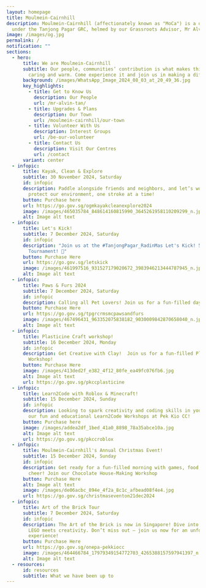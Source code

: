 ```yaml
---
layout: homepage
title: Moulmein-Cairnhill
description: Moulmein-Cairnhill (affectionately known as "MoCa") is a division
  under the Tanjong Pagar GRC, helmed by our Grassroots Advisor, Mr Alvin Tan.
image: /images/og.jpg
permalink: /
notification: ""
sections:
  - hero:
      title: We are Moulmein-Cairnhill
      subtitle: Our people, communities’ contribution is what makes this town special,
        caring and warm. Come experience it and join us in making a difference.
      background: /images/WhatsApp_Image_2024_08_03_at_20_49_36.jpg
      key_highlights:
        - title: Get to Know Us
          description: Our People
          url: /mr-alvin-tan/
        - title: Upgrades & Plans
          description: Our Town
          url: /moulmein-cairnhill/our-town
        - title: Volunteer With Us
          description: Interest Groups
          url: /be-our-volunteer
        - title: Contact Us
          description: Visit Our Centres
          url: /contact
      variant: center
  - infopic:
      title: Kayak, Clean & Explore
      subtitle: 30 November 2024, Saturday
      id: infopic
      description: Paddle alongside friends and neighbors, and let’s work together to
        protect our environment, one stroke at a time!
      button: Purchase here
      url: https://go.gov.sg/ogmkayakcleanexplore2024
      image: /images/465035784_848614160815990_3645261958110209299_n.jpg
      alt: Image alt text
  - infopic:
      title: Let's Kick!
      subtitle: 7 December 2024, Saturday
      id: infopic
      description: "Join us at the #TanjongPagar_RadinMas Let's Kick! 5-a-side Futsal
        Tournament! 🌟"
      button: Purchase Here
      url: https://go.gov.sg/letskick
      image: /images/461997516_931527179020672_3983946213444787945_n.jpg
      alt: Image alt text
  - infopic:
      title: Paws & Furs 2024
      subtitle: 7 December 2024, Saturday
      id: infopic
      description: Calling all Pet Lovers! Join us for a fun-filled day at PAWS & FURS 2024!
      button: Purchase Here
      url: https://go.gov.sg/tpgrcrmsmcpawsandfurs
      image: /images/467496431_963352075838182_9030009842870658040_n.jpg
      alt: Image alt text
  - infopic:
      title: Plasticine Craft workshop!
      subtitle: 16 December 2024, Monday
      id: infopic
      description: Get Creative with Clay!  Join us for a fun-filled Plasticine Craft
        Workshop!
      button: Purchase Here
      image: /images/413ded2f_e382_4f12_80fe_ea49fc076fb6.jpg
      alt: Image alt text
      url: https://go.gov.sg/pkccplasticine
  - infopic:
      title: Learn2Code with Roblox & Minecraft!
      subtitle: 15 December 2024, Sunday
      id: infopic
      description: Looking to spark creativity and coding skills in your kids? Join
        our fun and educational Learn2Code Workshops at Pek Kio CC!
      button: Purchase here
      image: /images/addea2df_1bed_41a0_8898_78a35abce10a.jpg
      alt: Image alt text
      url: https://go.gov.sg/pkccroblox
  - infopic:
      title: Moulmein-Cairnhill's Annual Christmas Event!
      subtitle: 15 December 2024, Sunday
      id: infopic
      description: Get ready for a fun-filled morning with games, food, and festive
        cheer! Join our Chocolate House-Making Workshop
      button: Purchase Here
      alt: Image alt text
      image: /images/de06acbc_894e_4f2a_8c1c_afbead08f4e4.jpg
      url: https://go.gov.sg/christmaseventon21dec2024
  - infopic:
      title: Art of the Brick Tour
      subtitle: 7 December 2024, Saturday
      id: infopic
      description: The Art of the Brick is now in Singapore! Dive into a world where
        LEGO meets creativity. Don’t miss out – join us now for an unforgettable
        experience!
      button: Purchase Here
      url: https://go.gov.sg/onepa-pekkiocc
      image: /images/464466784_17979349154772703_4265388157597941397_n.jpg
      alt: Image alt text
  - resources:
      id: resources
      subtitle: What we have been up to
---
```

